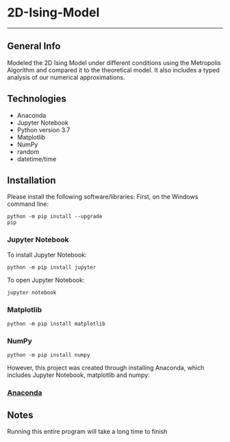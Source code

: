 # 2D-Ising-Model
<hr>

## General Info
Modeled the 2D Ising Model under different conditions using the Metropolis Algorithm and compared it to the theoretical model. It also includes a typed analysis of our numerical approximations.

## Technologies
* Anaconda
* Jupyter Notebook
* Python version 3.7
* Matplotlib
* NumPy
* random
* datetime/time

## Installation
Please install the following software/libraries:
First, on the Windows command line:
<code><pre>python -m pip install --upgrade pip</pre></code>
### Jupyter Notebook
To install Jupyter Notebook:
<pre><code>python -m pip install jupyter
</pre></code>
To open Jupyter Notebook:
<pre><code>jupyter notebook
</pre></code>
### Matplotlib
<pre><code>python -m pip install matplotlib
</pre></code>
### NumPy
<pre><code>python -m pip install numpy
</pre></code>

However, this project was created through installing Anaconda, which includes Jupyter Notebook, matplotlib and numpy:
### <a href="https://docs.anaconda.com/free/anaconda/getting-started/install/windows/">Anaconda</a>

## Notes
Running this entire program will take a long time to finish

